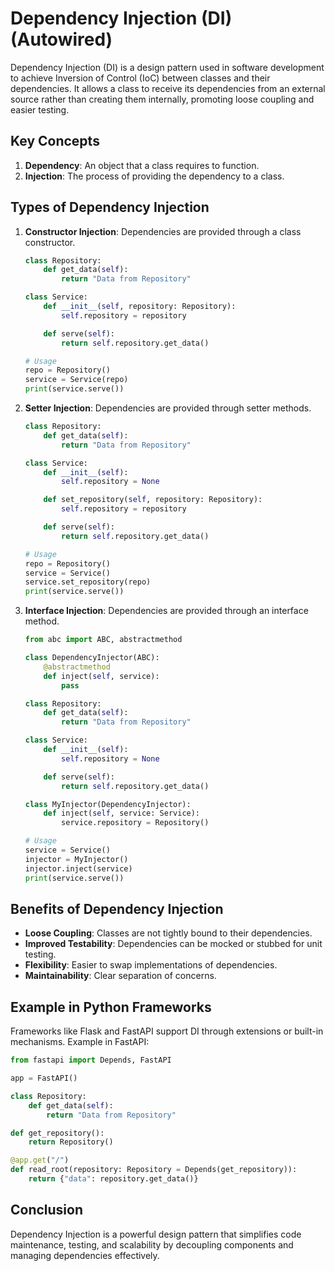 # Dependency Injection (DI) (Autowired)

Dependency Injection (DI) is a design pattern used in software development to achieve Inversion of Control (IoC) between classes and their dependencies. It allows a class to receive its dependencies from an external source rather than creating them internally, promoting loose coupling and easier testing.

## Key Concepts

1. **Dependency**: An object that a class requires to function.
2. **Injection**: The process of providing the dependency to a class.

## Types of Dependency Injection

1. **Constructor Injection**: Dependencies are provided through a class constructor.
    ```python
    class Repository:
        def get_data(self):
            return "Data from Repository"

    class Service:
        def __init__(self, repository: Repository):
            self.repository = repository

        def serve(self):
            return self.repository.get_data()

    # Usage
    repo = Repository()
    service = Service(repo)
    print(service.serve())
    ```

2. **Setter Injection**: Dependencies are provided through setter methods.
    ```python
    class Repository:
        def get_data(self):
            return "Data from Repository"

    class Service:
        def __init__(self):
            self.repository = None

        def set_repository(self, repository: Repository):
            self.repository = repository

        def serve(self):
            return self.repository.get_data()

    # Usage
    repo = Repository()
    service = Service()
    service.set_repository(repo)
    print(service.serve())
    ```

3. **Interface Injection**: Dependencies are provided through an interface method.
    ```python
    from abc import ABC, abstractmethod

    class DependencyInjector(ABC):
        @abstractmethod
        def inject(self, service):
            pass

    class Repository:
        def get_data(self):
            return "Data from Repository"

    class Service:
        def __init__(self):
            self.repository = None

        def serve(self):
            return self.repository.get_data()

    class MyInjector(DependencyInjector):
        def inject(self, service: Service):
            service.repository = Repository()

    # Usage
    service = Service()
    injector = MyInjector()
    injector.inject(service)
    print(service.serve())
    ```

## Benefits of Dependency Injection

- **Loose Coupling**: Classes are not tightly bound to their dependencies.
- **Improved Testability**: Dependencies can be mocked or stubbed for unit testing.
- **Flexibility**: Easier to swap implementations of dependencies.
- **Maintainability**: Clear separation of concerns.

## Example in Python Frameworks

Frameworks like Flask and FastAPI support DI through extensions or built-in mechanisms. Example in FastAPI:
```python
from fastapi import Depends, FastAPI

app = FastAPI()

class Repository:
    def get_data(self):
        return "Data from Repository"

def get_repository():
    return Repository()

@app.get("/")
def read_root(repository: Repository = Depends(get_repository)):
    return {"data": repository.get_data()}
```

## Conclusion

Dependency Injection is a powerful design pattern that simplifies code maintenance, testing, and scalability by decoupling components and managing dependencies effectively.